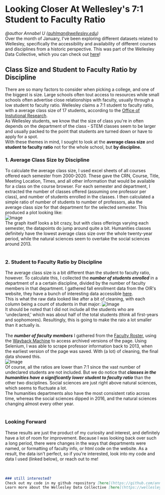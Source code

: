 # Looking Closer At Wellesley's 7:1 Student to Faculty Ratio

_@author Annabel U (auhlman@wellesley.edu)_ <br>
Over the month of January, I've been exploring different datasets related to Wellesley, specifically the accessibility and availability of different courses and disciplines from a historic perspective. This was part of the Wellesley Data Collective, which you can check out [here](https://wellesleydatacollective.wordpress.com/)!

## Class Size and Student to Faculty Ratio by Discipline

There are so many factors to consider when picking a college, and one of the biggest is size. Large schools often tout access to resources while small schools often advertise close relationships with faculty, usually through a low student to faculty ratio. Wellesley claims a 7:1 student to faculty ratio, with a average class size of 17 students, according to the [Office of Instutional Research](https://www.wellesley.edu/oir/facts#:~:text=About%20Academics,is%2017%20students%20per%20class.). <br>
As Wellesley students, we know that the size of class you're in often depends on the department of the class - STEM classes seem to be larger and usually packed to the point that students are turned down or have to apply for a spot. <br>
With these themes in mind, I sought to look at the **average class size** and **student to faculty ratio** not for the whole school, but **by discipline.**

### 1. Average Class Size by Discipline
To calculate the average class size, I used excel sheets of all courses offered each semester from 2000-2020. These gave the CRN, Course, Title, Meeting Location, Times, and all other information that would be available for a class on the course browser. For each semester and department, I extracted the number of classes offered (assuming one professor per class), and number of students enrolled in the classes. I then calculated a simple ratio of number of students to number of professors, aka the average class size for that department for the selected semester. 
This produced a plot looking like: <br>
![Image](https://user-images.githubusercontent.com/77770436/106404047-72321200-63d5-11eb-952a-50e1ec0231a2.png)
<br>
The graph itself looks a bit crazy, but with class offerings varying each semester, the datapoints do jump around quite a bit. Humanities classes definitely have the lowest average class size over the whole twenty-year period, while the natural sciences seem to overtake the social sciences around 2013. 
<br>
<br>

### 2. Student to Faculty Ratio by Discipline
The average class size is a bit different than the student to faculty ratio, however. To calculate this, I collected the ***number of students enrolled*** in a department of a a certain discipline, divided by the number of faculty members in that department. I gathered fall enrollment data from the OIR's website, they have a bunch of interesting data accessible [here](https://www.wellesley.edu/oir/factbook/fall-enrollment-detail). <br>
This is what the raw data looked like after a bit of cleaning, with each column being a count of students in that major:
![Image](https://user-images.githubusercontent.com/77770436/106400765-9e916280-63c4-11eb-8cea-d179c6deed2e.PNG)<br>
It should be noted that I did not include all the students who are 'undeclared,' which was about half of the total students (think all first-years and sophomores). Resultingly, this is going to make the raio a lot smaller than it actually is.  <br>
<br> The ***number of faculty members*** I gathered from the [Faculty Roster](https://www.wellesley.edu/provost/facultyroster), using the [Wayback Machine](https://web.archive.org/web/2020*/https://www.wellesley.edu/provost/facultyroster) to access archived versions of the page. Using Selenium, I was able to scrape professor information back to 2013, when the earliest version of the page was saved. With (a lot) of cleaning, the final data showed this. <br>
![Image](https://user-images.githubusercontent.com/77770436/106404073-86760f00-63d5-11eb-8e6b-0d3fc0cd3cec.png)
<br>
Of course, all the ratios are lower than 7:1 since the vast number of undeclared students are not included. But we do notice that ***classes in the humanities have a significantly lower student to faculty ratio*** than the other two disciplines. Social sciences are just right above natural sciences, which seems to fluctuate a lot. <br>
The humanities departments also have the most consistent ratio across time, whereas the social sciences dipped in 2016, and the natural sciences changing almost every other year. <br>
<br>
### Looking Forward
These results are just the product of my curiosity and interest, and definitely have a lot of room for improvement. Because I was looking back over such a long period, there were changes in the ways that departments were named, or formatting of faculty info, or html code on the website. As a result, the data isn't perfect, so if you're interested, look into my code and data I used (linked below), or reach out to me! 
<br>
<br>
<br>
```markdown
### still interested?
Check out my code in my github repository [here](https://github.com/annabelu/wdc_jan21)
Learn more about the Wellesley Data Collective [here](https://wellesleydatacollective.wordpress.com/)
```
